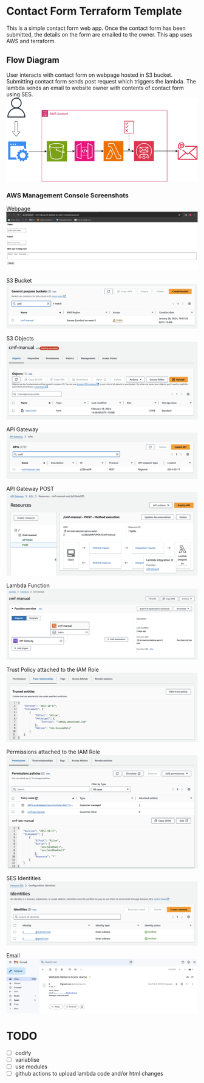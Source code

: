 # Contact Form Terraform Template

This is a simple contact form web app. Once the contact form has been submitted, the details on the form are emailed to the owner. This app uses AWS and terraform.

## Flow Diagram

User interacts with contact form on webpage hosted in S3 bucket. Submitting contact form sends post request which triggers the lambda. The lambda sends an email to website owner with contents of contact form using SES.
![flow diagram](./diagrams/Untitled.png)

### AWS Management Console Screenshots
Webpage
![webpage screenshot](./images/webpage.png)

S3 Bucket
![S3 Bucket screenshot](./images/s3-bucket.png)

S3 Objects
![S3 Objects screenshot](./images/s3-bucket-objects.png)

API Gateway
![API Gateway screenshot](./images/api-gateway.png)

API Gateway POST
![API Gateway POST screenshot](./images/api-gateway-post.png)

Lambda Function
![Lambda Function screenshot](./images/lambda-function.png)

Trust Policy attached to the IAM Role
![IAM Role Trust Policy screenshot](./images/iam-role-trust-policy.png)

Permissions attached to the IAM Role
![IAM Role Permissions screenshot](./images/iam-role-permissions.png)

SES Identities
![S3 Objects screenshot](./images/ses-identities.png)

Email
![gmail screenshot](./images/email.png)

# TODO

- [ ] codify
- [ ] variablise
- [ ] use modules
- [ ] github actions to upload lambda code and/or html changes
